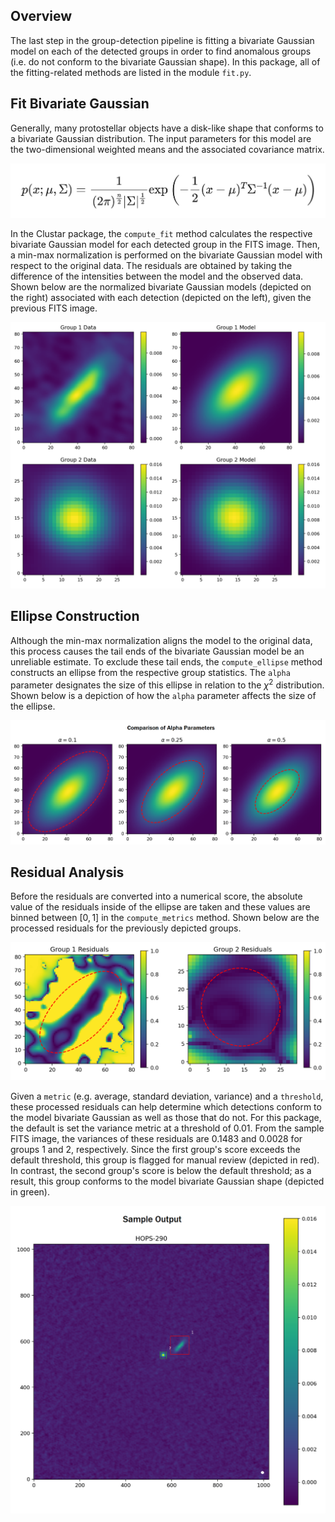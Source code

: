 ## Overview

The last step in the group-detection pipeline is fitting a bivariate Gaussian model on each of the detected groups in order to find anomalous groups (i.e. do not conform to the bivariate Gaussian shape). In this package, all of the fitting-related methods are listed in the module `fit.py`.

## Fit Bivariate Gaussian

Generally, many protostellar objects have a disk-like shape that conforms to a bivariate Gaussian distribution. The input parameters for this model are the two-dimensional weighted means and the associated covariance matrix.

<center>
    <img src="../image/equation.png">
</center>

In the Clustar package, the `compute_fit` method calculates the respective bivariate Gaussian model for each detected group in the FITS image. Then, a min-max normalization is performed on the bivariate Gaussian model with respect to the original data. The residuals are obtained by taking the difference of the intensities between the model and the observed data. Shown below are the normalized bivariate Gaussian models (depicted on the right) associated with each detection (depicted on the left), given the previous FITS image.

<center>
    <img src="../image/fit_model.png" width=600>
</center>

## Ellipse Construction

Although the min-max normalization aligns the model to the original data, this process causes the tail ends of the bivariate Gaussian model be an unreliable estimate. To exclude these tail ends, the `compute_ellipse` method constructs an ellipse from the respective group statistics. The `alpha` parameter designates the size of this ellipse in relation to the $\chi^2$ distribution. Shown below is a depiction of how the `alpha` parameter affects the size of the ellipse.

<center>
    <img src="../image/alpha_parameter.png" width=750>
</center>

## Residual Analysis

Before the residuals are converted into a numerical score, the absolute value of the residuals inside of the ellipse are taken and these values are binned between $[0, 1]$ in the `compute_metrics` method. Shown below are the processed residuals for the previously depicted groups.

<center>
    <img src="../image/residuals.png" width=600>
</center>

Given a `metric` (e.g. average, standard deviation, variance) and a `threshold`, these processed residuals can help determine which detections conform to the model bivariate Gaussian as well as those that do not. For this package, the default is set the variance metric at a threshold of $0.01$. From the sample FITS image, the variances of these residuals are $0.1483$ and $0.0028$ for groups 1 and 2, respectively. Since the first group's score exceeds the default threshold, this group is flagged for manual review (depicted in red). In contrast, the second group's score is below the default threshold; as a result, this group conforms to the model bivariate Gaussian shape (depicted in green).

<center>
    <img src="../image/sample_output.png" width=600>
</center>
